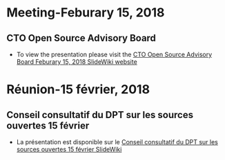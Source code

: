 # Meeting-Feburary 15, 2018 

## CTO Open Source Advisory Board 

* To view the presentation please visit the [CTO Open Source Advisory Board Feburary 15, 2018 SlideWiki website](http://slidewiki.aksw.org/deck/27)

<!-- markdownlint-disable MD025 -->

# Réunion-15 février, 2018

<!-- markdownlint-enable MD025 -->

## Conseil consultatif du DPT sur les sources ouvertes 15 février

* La présentation est disponible sur le [Conseil consultatif du DPT sur les sources ouvertes 15 février SlideWiki](http://slidewiki.aksw.org/deck/28)
